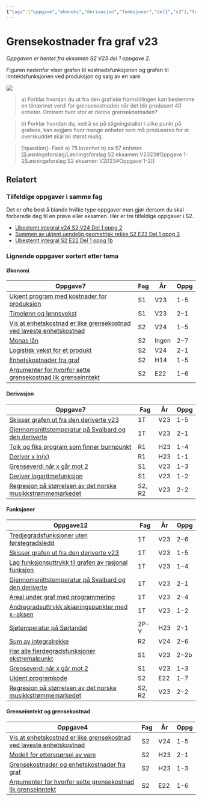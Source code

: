 ```yaml
---
{"tags":["oppgave","økonomi","derivasjon","funksjoner","del1","s2"],"temaer":["økonomi","derivasjon","funksjoner","grenseinntekt og grensekostnad"],"alias":[null],"del":1,"oppgave":2,"fag":"s2","eksamen":"v23","dg-publish":true,"title":"Grensekostnader fra graf v23","date":"2023-05-27","modified":"2023-05-29","permalink":"/grensekostnader-fra-graf-v23/","dgPassFrontmatter":true}
---
```



# Grensekostnader fra graf v23
<p><span><em>Oppgaven er hentet fra eksamen S2 V23 del 1 oppgave 2.</em></span></p>
Figuren nedenfor viser grafen til kostnadsfunksjonen og grafen til inntektsfunksjonen ved produksjon og salg av en vare.

![](/img/user/_resources/s2-v23-1-2.png)

>a) Forklar hvordan du ut fra den grafiske framstillingen kan bestemme en tilnærmet verdi for grensekostnaden når det blir produsert 40 enheter. Omtrent hvor stor er denne grensekostnaden?

>b) Forklar hvordan du, ved å se på stigningstallet i ulike punkt på grafene, kan avgjøre hvor mange enheter som må produseres for at overskuddet skal bli størst mulig. 

>[!question]- Fasit
>a) 75 kr/enhet
>b) ca 57 enheter
> [[Løsningsforslag/Løsningsforslag S2 eksamen V2023#Oppgave 1-2\|Løsningsforslag S2 eksamen V2023#Oppgave 1-2]]

## Relatert
<h3><span>Tilfeldige oppgaver i samme fag</span></h3><p><span>Det er ofte best å blande hvilke type oppgaver man gjør dersom du skal forberede deg til en prøve eller eksamen. Her er tre tilfeldige oppgaver i S2.</span></p><div><ul class="dataview list-view-ul"><li><span><a data-tooltip-position="top" aria-label="Ubestemt integral v24.md" data-href="Ubestemt integral v24.md" href="Ubestemt integral v24.md" class="internal-link" target="_blank" rel="noopener">Ubestemt integral v24 S2 V24 Del 1 oppg 2</a></span></li><li><span><a data-tooltip-position="top" aria-label="Summen av ukjent uendelig geometrisk rekke.md" data-href="Summen av ukjent uendelig geometrisk rekke.md" href="Summen av ukjent uendelig geometrisk rekke.md" class="internal-link" target="_blank" rel="noopener">Summen av ukjent uendelig geometrisk rekke S2 E22 Del 1 oppg 3</a></span></li><li><span><a data-tooltip-position="top" aria-label="Ubestemt integral.md" data-href="Ubestemt integral.md" href="Ubestemt integral.md" class="internal-link" target="_blank" rel="noopener">Ubestemt integral S2 E22 Del 1 oppg 1b</a></span></li></ul></div><h3><span>Lignende oppgaver sortert etter tema</span></h3><h4><span>Økonomi</span></h4><div><table class="dataview table-view-table"><thead class="table-view-thead"><tr class="table-view-tr-header"><th class="table-view-th"><span>Oppgave</span><span class="dataview small-text">7</span></th><th class="table-view-th"><span>Fag</span></th><th class="table-view-th"><span>År</span></th><th class="table-view-th"><span>Oppg</span></th></tr></thead><tbody class="table-view-tbody"><tr><td><span><a data-tooltip-position="top" aria-label="Ukjent program med kostnader for produksjon.md" data-href="Ukjent program med kostnader for produksjon.md" href="Ukjent program med kostnader for produksjon.md" class="internal-link" target="_blank" rel="noopener">Ukjent program med kostnader for produksjon</a></span></td><td><span>S1</span></td><td><span>V23</span></td><td><span>1-5</span></td></tr><tr><td><span><a data-tooltip-position="top" aria-label="Timelønn og lønnsvekst.md" data-href="Timelønn og lønnsvekst.md" href="Timelønn og lønnsvekst.md" class="internal-link" target="_blank" rel="noopener">Timelønn og lønnsvekst</a></span></td><td><span>S1</span></td><td><span>V23</span></td><td><span>2-1</span></td></tr><tr><td><span><a data-tooltip-position="top" aria-label="Vis at enhetskostnad er like grensekostnad ved laveste enhetskostnad.md" data-href="Vis at enhetskostnad er like grensekostnad ved laveste enhetskostnad.md" href="Vis at enhetskostnad er like grensekostnad ved laveste enhetskostnad.md" class="internal-link" target="_blank" rel="noopener">Vis at enhetskostnad er like grensekostnad ved laveste enhetskostnad</a></span></td><td><span>S2</span></td><td><span>V24</span></td><td><span>1-5</span></td></tr><tr><td><span><a data-tooltip-position="top" aria-label="Monas lån.md" data-href="Monas lån.md" href="Monas lån.md" class="internal-link" target="_blank" rel="noopener">Monas lån</a></span></td><td><span>S2</span></td><td><span>Ingen</span></td><td><span>2-7</span></td></tr><tr><td><span><a data-tooltip-position="top" aria-label="Logistisk vekst for et produkt.md" data-href="Logistisk vekst for et produkt.md" href="Logistisk vekst for et produkt.md" class="internal-link" target="_blank" rel="noopener">Logistisk vekst for et produkt</a></span></td><td><span>S2</span></td><td><span>V24</span></td><td><span>2-1</span></td></tr><tr><td><span><a data-tooltip-position="top" aria-label="Enhetskostnader fra graf.md" data-href="Enhetskostnader fra graf.md" href="Enhetskostnader fra graf.md" class="internal-link" target="_blank" rel="noopener">Enhetskostnader fra graf</a></span></td><td><span>S2</span></td><td><span>H14</span></td><td><span>1-5</span></td></tr><tr><td><span><a data-tooltip-position="top" aria-label="Argumenter for hvorfor sette grensekostnad lik grenseinntekt.md" data-href="Argumenter for hvorfor sette grensekostnad lik grenseinntekt.md" href="Argumenter for hvorfor sette grensekostnad lik grenseinntekt.md" class="internal-link" target="_blank" rel="noopener">Argumenter for hvorfor sette grensekostnad lik grenseinntekt</a></span></td><td><span>S2</span></td><td><span>E22</span></td><td><span>1-6</span></td></tr></tbody></table></div><h4><span>Derivasjon</span></h4><div><table class="dataview table-view-table"><thead class="table-view-thead"><tr class="table-view-tr-header"><th class="table-view-th"><span>Oppgave</span><span class="dataview small-text">7</span></th><th class="table-view-th"><span>Fag</span></th><th class="table-view-th"><span>År</span></th><th class="table-view-th"><span>Oppg</span></th></tr></thead><tbody class="table-view-tbody"><tr><td><span><a data-tooltip-position="top" aria-label="Skisser grafen ut fra den deriverte v2023.md" data-href="Skisser grafen ut fra den deriverte v2023.md" href="Skisser grafen ut fra den deriverte v2023.md" class="internal-link" target="_blank" rel="noopener">Skisser grafen ut fra den deriverte v23</a></span></td><td><span>1T</span></td><td><span>V23</span></td><td><span>1-5</span></td></tr><tr><td><span><a data-tooltip-position="top" aria-label="Gjennomsnittstemperatur på Svalbard og den deriverte.md" data-href="Gjennomsnittstemperatur på Svalbard og den deriverte.md" href="Gjennomsnittstemperatur på Svalbard og den deriverte.md" class="internal-link" target="_blank" rel="noopener">Gjennomsnittstemperatur på Svalbard og den deriverte</a></span></td><td><span>1T</span></td><td><span>V23</span></td><td><span>2-1</span></td></tr><tr><td><span><a data-tooltip-position="top" aria-label="Tolk og fiks program som finner bunnpunkt.md" data-href="Tolk og fiks program som finner bunnpunkt.md" href="Tolk og fiks program som finner bunnpunkt.md" class="internal-link" target="_blank" rel="noopener">Tolk og fiks program som finner bunnpunkt</a></span></td><td><span>R1</span></td><td><span>H23</span></td><td><span>1-4</span></td></tr><tr><td><span><a data-tooltip-position="top" aria-label="Deriver x ln(x).md" data-href="Deriver x ln(x).md" href="Deriver x ln(x).md" class="internal-link" target="_blank" rel="noopener">Deriver x ln(x)</a></span></td><td><span>R1</span></td><td><span>H23</span></td><td><span>1-1</span></td></tr><tr><td><span><a data-tooltip-position="top" aria-label="Grenseverdi når x går mot 2.md" data-href="Grenseverdi når x går mot 2.md" href="Grenseverdi når x går mot 2.md" class="internal-link" target="_blank" rel="noopener">Grenseverdi når x går mot 2</a></span></td><td><span>S1</span></td><td><span>V23</span></td><td><span>1-3</span></td></tr><tr><td><span><a data-tooltip-position="top" aria-label="Deriver logaritmefunksjon.md" data-href="Deriver logaritmefunksjon.md" href="Deriver logaritmefunksjon.md" class="internal-link" target="_blank" rel="noopener">Deriver logaritmefunksjon</a></span></td><td><span>S1</span></td><td><span>V23</span></td><td><span>1-2</span></td></tr><tr><td><span><a data-tooltip-position="top" aria-label="Regresjon på størrelsen av det norske musikkstrømmemarkedet.md" data-href="Regresjon på størrelsen av det norske musikkstrømmemarkedet.md" href="Regresjon på størrelsen av det norske musikkstrømmemarkedet.md" class="internal-link" target="_blank" rel="noopener">Regresjon på størrelsen av det norske musikkstrømmemarkedet</a></span></td><td><span>S2, R2</span></td><td><span>V23</span></td><td><span>2-2</span></td></tr></tbody></table></div><h4><span>Funksjoner</span></h4><div><table class="dataview table-view-table"><thead class="table-view-thead"><tr class="table-view-tr-header"><th class="table-view-th"><span>Oppgave</span><span class="dataview small-text">12</span></th><th class="table-view-th"><span>Fag</span></th><th class="table-view-th"><span>År</span></th><th class="table-view-th"><span>Oppg</span></th></tr></thead><tbody class="table-view-tbody"><tr><td><span><a data-tooltip-position="top" aria-label="Tredjegradsfunksjoner uten førstegradsledd.md" data-href="Tredjegradsfunksjoner uten førstegradsledd.md" href="Tredjegradsfunksjoner uten førstegradsledd.md" class="internal-link" target="_blank" rel="noopener">Tredjegradsfunksjoner uten førstegradsledd</a></span></td><td><span>1T</span></td><td><span>V23</span></td><td><span>2-6</span></td></tr><tr><td><span><a data-tooltip-position="top" aria-label="Skisser grafen ut fra den deriverte v2023.md" data-href="Skisser grafen ut fra den deriverte v2023.md" href="Skisser grafen ut fra den deriverte v2023.md" class="internal-link" target="_blank" rel="noopener">Skisser grafen ut fra den deriverte v23</a></span></td><td><span>1T</span></td><td><span>V23</span></td><td><span>1-5</span></td></tr><tr><td><span><a data-tooltip-position="top" aria-label="Lag funksjonsuttrykk til grafen av rasjonal funksjon.md" data-href="Lag funksjonsuttrykk til grafen av rasjonal funksjon.md" href="Lag funksjonsuttrykk til grafen av rasjonal funksjon.md" class="internal-link" target="_blank" rel="noopener">Lag funksjonsuttrykk til grafen av rasjonal funksjon</a></span></td><td><span>1T</span></td><td><span>V23</span></td><td><span>1-4</span></td></tr><tr><td><span><a data-tooltip-position="top" aria-label="Gjennomsnittstemperatur på Svalbard og den deriverte.md" data-href="Gjennomsnittstemperatur på Svalbard og den deriverte.md" href="Gjennomsnittstemperatur på Svalbard og den deriverte.md" class="internal-link" target="_blank" rel="noopener">Gjennomsnittstemperatur på Svalbard og den deriverte</a></span></td><td><span>1T</span></td><td><span>V23</span></td><td><span>2-1</span></td></tr><tr><td><span><a data-tooltip-position="top" aria-label="Areal under graf med programmering.md" data-href="Areal under graf med programmering.md" href="Areal under graf med programmering.md" class="internal-link" target="_blank" rel="noopener">Areal under graf med programmering</a></span></td><td><span>1T</span></td><td><span>V23</span></td><td><span>2-4</span></td></tr><tr><td><span><a data-tooltip-position="top" aria-label="Andregradsuttrykk skjæringspunkter med x-aksen.md" data-href="Andregradsuttrykk skjæringspunkter med x-aksen.md" href="Andregradsuttrykk skjæringspunkter med x-aksen.md" class="internal-link" target="_blank" rel="noopener">Andregradsuttrykk skjæringspunkter med x-aksen</a></span></td><td><span>1T</span></td><td><span>V23</span></td><td><span>1-2</span></td></tr><tr><td><span><a data-tooltip-position="top" aria-label="Sjøtemperatur på Sørlandet.md" data-href="Sjøtemperatur på Sørlandet.md" href="Sjøtemperatur på Sørlandet.md" class="internal-link" target="_blank" rel="noopener">Sjøtemperatur på Sørlandet</a></span></td><td><span>2P-Y</span></td><td><span>H23</span></td><td><span>2-1</span></td></tr><tr><td><span><a data-tooltip-position="top" aria-label="Sum av integralrekke.md" data-href="Sum av integralrekke.md" href="Sum av integralrekke.md" class="internal-link" target="_blank" rel="noopener">Sum av integralrekke</a></span></td><td><span>R2</span></td><td><span>V24</span></td><td><span>2-6</span></td></tr><tr><td><span><a data-tooltip-position="top" aria-label="Har alle fjerdegradsfunksjoner ekstremalpunkt.md" data-href="Har alle fjerdegradsfunksjoner ekstremalpunkt.md" href="Har alle fjerdegradsfunksjoner ekstremalpunkt.md" class="internal-link" target="_blank" rel="noopener">Har alle fjerdegradsfunksjoner ekstremalpunkt</a></span></td><td><span>S1</span></td><td><span>V23</span></td><td><span>2-2b</span></td></tr><tr><td><span><a data-tooltip-position="top" aria-label="Grenseverdi når x går mot 2.md" data-href="Grenseverdi når x går mot 2.md" href="Grenseverdi når x går mot 2.md" class="internal-link" target="_blank" rel="noopener">Grenseverdi når x går mot 2</a></span></td><td><span>S1</span></td><td><span>V23</span></td><td><span>1-3</span></td></tr><tr><td><span><a data-tooltip-position="top" aria-label="Ukjent programkode.md" data-href="Ukjent programkode.md" href="Ukjent programkode.md" class="internal-link" target="_blank" rel="noopener">Ukjent programkode</a></span></td><td><span>S2</span></td><td><span>E22</span></td><td><span>1-7</span></td></tr><tr><td><span><a data-tooltip-position="top" aria-label="Regresjon på størrelsen av det norske musikkstrømmemarkedet.md" data-href="Regresjon på størrelsen av det norske musikkstrømmemarkedet.md" href="Regresjon på størrelsen av det norske musikkstrømmemarkedet.md" class="internal-link" target="_blank" rel="noopener">Regresjon på størrelsen av det norske musikkstrømmemarkedet</a></span></td><td><span>S2, R2</span></td><td><span>V23</span></td><td><span>2-2</span></td></tr></tbody></table></div><h4><span>Grenseinntekt og grensekostnad</span></h4><div><table class="dataview table-view-table"><thead class="table-view-thead"><tr class="table-view-tr-header"><th class="table-view-th"><span>Oppgave</span><span class="dataview small-text">4</span></th><th class="table-view-th"><span>Fag</span></th><th class="table-view-th"><span>År</span></th><th class="table-view-th"><span>Oppg</span></th></tr></thead><tbody class="table-view-tbody"><tr><td><span><a data-tooltip-position="top" aria-label="Vis at enhetskostnad er like grensekostnad ved laveste enhetskostnad.md" data-href="Vis at enhetskostnad er like grensekostnad ved laveste enhetskostnad.md" href="Vis at enhetskostnad er like grensekostnad ved laveste enhetskostnad.md" class="internal-link" target="_blank" rel="noopener">Vis at enhetskostnad er like grensekostnad ved laveste enhetskostnad</a></span></td><td><span>S2</span></td><td><span>V24</span></td><td><span>1-5</span></td></tr><tr><td><span><a data-tooltip-position="top" aria-label="Modell for etterspørsel av vare.md" data-href="Modell for etterspørsel av vare.md" href="Modell for etterspørsel av vare.md" class="internal-link" target="_blank" rel="noopener">Modell for etterspørsel av vare</a></span></td><td><span>S2</span></td><td><span>H23</span></td><td><span>2-1</span></td></tr><tr><td><span><a data-tooltip-position="top" aria-label="Grensekostnader og enhetskostnader fra graf.md" data-href="Grensekostnader og enhetskostnader fra graf.md" href="Grensekostnader og enhetskostnader fra graf.md" class="internal-link" target="_blank" rel="noopener">Grensekostnader og enhetskostnader fra graf</a></span></td><td><span>S2</span></td><td><span>H23</span></td><td><span>1-3</span></td></tr><tr><td><span><a data-tooltip-position="top" aria-label="Argumenter for hvorfor sette grensekostnad lik grenseinntekt.md" data-href="Argumenter for hvorfor sette grensekostnad lik grenseinntekt.md" href="Argumenter for hvorfor sette grensekostnad lik grenseinntekt.md" class="internal-link" target="_blank" rel="noopener">Argumenter for hvorfor sette grensekostnad lik grenseinntekt</a></span></td><td><span>S2</span></td><td><span>E22</span></td><td><span>1-6</span></td></tr></tbody></table></div>

